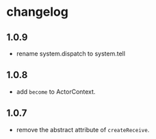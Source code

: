 # changelog

## 1.0.9

+ rename system.dispatch to system.tell

## 1.0.8

+ add `become` to ActorContext.

## 1.0.7

+ remove the abstract attribute of `createReceive`.